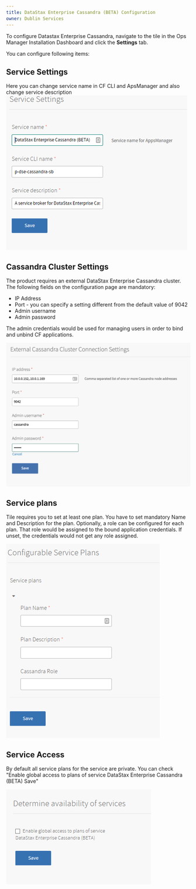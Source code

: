 ```yaml
---
title: DataStax Enterprise Cassandra (BETA) Configuration
owner: Dublin Services
---
```


To configure Datastax Enterprise Cassandra, navigate to the tile in the Ops Manager Installation Dashboard and click the **Settings** tab.

You can configure following items:

## Service Settings

Here you can change service name in CF CLI and ApsManager and also change service description
![Image of OpsManager Cassandra Service Access Configuration](service-settings.png)

## Cassandra Cluster Settings

The product requires an external DataStax Enterprise Cassandra cluster.
The following fields on the configuration page are mandatory:

* IP Address
* Port - you can specify a setting different from the default value of 9042
* Admin username
* Admin password

The admin credentials would be used for managing users in order to bind and unbind CF applications.

![Image of OpsManager Cassandra Cluster Configuration](cluster-settings.png)

## Service plans

Tile requires you to set at least one plan. You have to set mandatory Name and Description for the plan.
Optionally, a role can be configured for each plan. That role would be assigned to the bound application credentials.
If unset, the credentials would not get any role assigned.

![Image of OpsManager Cassandra Service plans Configuration](service-plans-settings.png)

## Service Access

By default all service plans for the service are private. You can check "Enable global access to plans of service DataStax Enterprise Cassandra (BETA) 
Save"

![Image of OpsManager Cassandra Service Access Configuration](service-access-settings.png)